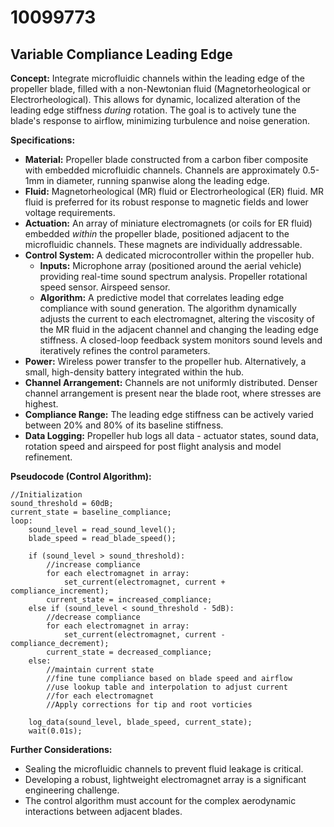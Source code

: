 # 10099773

## Variable Compliance Leading Edge

**Concept:** Integrate microfluidic channels within the leading edge of the propeller blade, filled with a non-Newtonian fluid (Magnetorheological or Electrorheological). This allows for dynamic, localized alteration of the leading edge stiffness *during* rotation.  The goal is to actively tune the blade's response to airflow, minimizing turbulence and noise generation.

**Specifications:**

*   **Material:** Propeller blade constructed from a carbon fiber composite with embedded microfluidic channels. Channels are approximately 0.5-1mm in diameter, running spanwise along the leading edge.
*   **Fluid:** Magnetorheological (MR) fluid or Electrorheological (ER) fluid.  MR fluid is preferred for its robust response to magnetic fields and lower voltage requirements.
*   **Actuation:** An array of miniature electromagnets (or coils for ER fluid) embedded *within* the propeller blade, positioned adjacent to the microfluidic channels. These magnets are individually addressable.
*   **Control System:**  A dedicated microcontroller within the propeller hub.
    *   **Inputs:**  Microphone array (positioned around the aerial vehicle) providing real-time sound spectrum analysis.  Propeller rotational speed sensor.  Airspeed sensor.
    *   **Algorithm:**  A predictive model that correlates leading edge compliance with sound generation. The algorithm dynamically adjusts the current to each electromagnet, altering the viscosity of the MR fluid in the adjacent channel and changing the leading edge stiffness. A closed-loop feedback system monitors sound levels and iteratively refines the control parameters.
*   **Power:** Wireless power transfer to the propeller hub. Alternatively, a small, high-density battery integrated within the hub.
*   **Channel Arrangement:** Channels are not uniformly distributed. Denser channel arrangement is present near the blade root, where stresses are highest.
*   **Compliance Range:** The leading edge stiffness can be actively varied between 20% and 80% of its baseline stiffness.
*   **Data Logging:** Propeller hub logs all data - actuator states, sound data, rotation speed and airspeed for post flight analysis and model refinement.

**Pseudocode (Control Algorithm):**

```
//Initialization
sound_threshold = 60dB;
current_state = baseline_compliance;
loop:
    sound_level = read_sound_level();
    blade_speed = read_blade_speed();

    if (sound_level > sound_threshold):
        //increase compliance
        for each electromagnet in array:
            set_current(electromagnet, current + compliance_increment);
        current_state = increased_compliance;
    else if (sound_level < sound_threshold - 5dB):
        //decrease compliance
        for each electromagnet in array:
            set_current(electromagnet, current - compliance_decrement);
        current_state = decreased_compliance;
    else:
        //maintain current state
        //fine tune compliance based on blade speed and airflow
        //use lookup table and interpolation to adjust current
        //for each electromagnet
        //Apply corrections for tip and root vorticies

    log_data(sound_level, blade_speed, current_state);
    wait(0.01s);
```

**Further Considerations:**

*   Sealing the microfluidic channels to prevent fluid leakage is critical.
*   Developing a robust, lightweight electromagnet array is a significant engineering challenge.
*   The control algorithm must account for the complex aerodynamic interactions between adjacent blades.